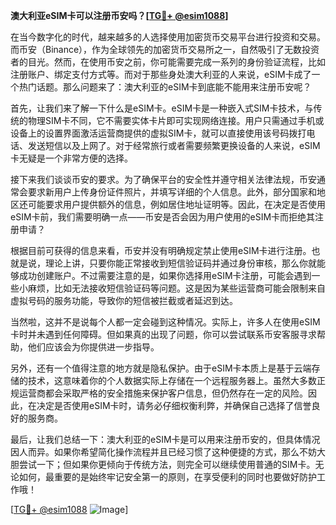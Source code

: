 **澳大利亚eSIM卡可以注册币安吗？[[TG💪+ @esim1088](https://t.me/s/esim1088)]**

在当今数字化的时代，越来越多的人选择使用加密货币交易平台进行投资和交易。而币安（Binance），作为全球领先的加密货币交易所之一，自然吸引了无数投资者的目光。然而，在使用币安之前，你可能需要完成一系列的身份验证流程，比如注册账户、绑定支付方式等。而对于那些身处澳大利亚的人来说，eSIM卡成了一个热门话题。那么问题来了：澳大利亚的eSIM卡到底能不能用来注册币安呢？

首先，让我们来了解一下什么是eSIM卡。eSIM卡是一种嵌入式SIM卡技术，与传统的物理SIM卡不同，它不需要实体卡片即可实现网络连接。用户只需通过手机或设备上的设置界面激活运营商提供的虚拟SIM卡，就可以直接使用该号码拨打电话、发送短信以及上网了。对于经常旅行或者需要频繁更换设备的人来说，eSIM卡无疑是一个非常方便的选择。

接下来我们谈谈币安的要求。为了确保平台的安全性并遵守相关法律法规，币安通常会要求新用户上传身份证件照片，并填写详细的个人信息。此外，部分国家和地区还可能要求用户提供额外的信息，例如居住地址证明等。因此，在决定是否使用eSIM卡前，我们需要明确一点——币安是否会因为用户使用的eSIM卡而拒绝其注册申请？

根据目前可获得的信息来看，币安并没有明确规定禁止使用eSIM卡进行注册。也就是说，理论上讲，只要你能正常接收到短信验证码并通过身份审核，那么你就能够成功创建账户。不过需要注意的是，如果你选择用eSIM卡注册，可能会遇到一些小麻烦，比如无法接收短信验证码等问题。这是因为某些运营商可能会限制来自虚拟号码的服务功能，导致你的短信被拦截或者延迟到达。

当然啦，这并不是说每个人都一定会碰到这种情况。实际上，许多人在使用eSIM卡时并未遇到任何障碍。但如果真的出现了问题，你可以尝试联系币安客服寻求帮助，他们应该会为你提供进一步指导。

另外，还有一个值得注意的地方就是隐私保护。由于eSIM卡本质上是基于云端存储的技术，这意味着你的个人数据实际上存储在一个远程服务器上。虽然大多数正规运营商都会采取严格的安全措施来保护客户信息，但仍然存在一定的风险。因此，在决定是否使用eSIM卡时，请务必仔细权衡利弊，并确保自己选择了信誉良好的服务商。

最后，让我们总结一下：澳大利亚的eSIM卡是可以用来注册币安的，但具体情况因人而异。如果你希望简化操作流程并且已经习惯了这种便捷的方式，那么不妨大胆尝试一下；但如果你更倾向于传统方法，则完全可以继续使用普通的SIM卡。无论如何，最重要的是始终牢记安全第一的原则，在享受便利的同时也要做好防护工作哦！

[[TG💪+ @esim1088](https://t.me/s/esim1088) ![Image](https://i.postimg.cc/4NQfJmqS/Snipaste-2025-05-13-00-14-12.png)]